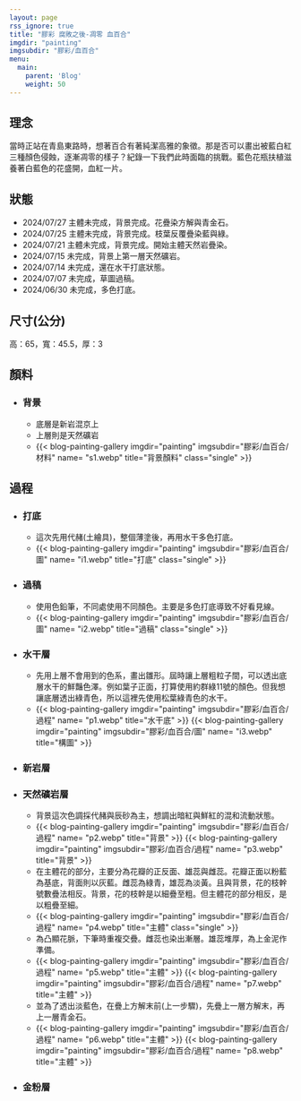 ```yaml
---
layout: page
rss_ignore: true
title: "膠彩 腐敗之後-凋零 血百合"
imgdir: "painting"
imgsubdir: "膠彩/血百合"
menu:
  main:
    parent: 'Blog'
    weight: 50
---
```

## **理念** ##
當時正站在青島東路時，想著百合有著純潔高雅的象徵。那是否可以畫出被藍白紅三種顏色侵蝕，逐漸凋零的樣子？紀錄一下我們此時面臨的挑戰。藍色花瓶扶植滋養著白藍色的花盛開，血紅一片。

## **狀態** ##
* 2024/07/27 主體未完成，背景完成。花疊染方解與青金石。
* 2024/07/25 主體未完成，背景完成。枝葉反覆疊染藍與綠。
* 2024/07/21 主體未完成，背景完成。開始主體天然岩疊染。
* 2024/07/15 未完成，背景上第一層天然礦岩。
* 2024/07/14 未完成，還在水干打底狀態。
* 2024/07/07 未完成，草圖過稿。
* 2024/06/30 未完成，多色打底。

## **尺寸(公分)** ##
高：65，寬：45.5，厚：3

## **顏料** ##

* ### 背景 ###
  * 底層是新岩混京上
  * 上層則是天然礦岩
  * {{< blog-painting-gallery imgdir="painting" imgsubdir="膠彩/血百合/材料" name= "s1.webp" title="背景顏料" class="single" >}}

## **過程** ##

* ### 打底 ###
  * 這次先用代赭(土繪具)，整個薄塗後，再用水干多色打底。
  * {{< blog-painting-gallery imgdir="painting" imgsubdir="膠彩/血百合/圖" name= "i1.webp" title="打底" class="single" >}}

* ### 過稿 ###
  * 使用色鉛筆，不同處使用不同顏色。主要是多色打底導致不好看見線。
  * {{< blog-painting-gallery imgdir="painting" imgsubdir="膠彩/血百合/圖" name= "i2.webp" title="過稿" class="single" >}}

* ### 水干層 ###
  * 先用上層不會用到的色系，畫出雛形。屆時讓上層粗粒子間，可以透出底層水干的鮮豔色澤。例如葉子正面，打算使用約群綠11號的顏色。但我想讓底層透出綠青色，所以這裡先使用松葉綠青色的水干。
  * {{< blog-painting-gallery imgdir="painting" imgsubdir="膠彩/血百合/過程" name= "p1.webp" title="水干底" >}}
    {{< blog-painting-gallery imgdir="painting" imgsubdir="膠彩/血百合/圖" name= "i3.webp" title="構圖" >}}

* ### 新岩層 ###
* ### 天然礦岩層 ###
  * 背景這次色調採代赭與辰砂為主，想調出暗紅與鮮紅的混和流動狀態。
  * {{< blog-painting-gallery imgdir="painting" imgsubdir="膠彩/血百合/過程" name= "p2.webp" title="背景" >}}
    {{< blog-painting-gallery imgdir="painting" imgsubdir="膠彩/血百合/過程" name= "p3.webp" title="背景" >}}
  * 在主體花的部分，主要分為花瓣的正反面、雄蕊與雌蕊。花瓣正面以粉藍為基底，背面則以灰藍。雌蕊為綠青，雄蕊為淡黃。且與背景，花的枝幹號數疊法相反。背景，花的枝幹是以細疊至粗。但主體花的部分相反，是以粗疊至細。
  * {{< blog-painting-gallery imgdir="painting" imgsubdir="膠彩/血百合/過程" name= "p4.webp" title="主體" class="single" >}}
  * 為凸顯花脈，下筆時重複交疊。雌蕊也染出漸層。雄蕊堆厚，為上金泥作準備。
  * {{< blog-painting-gallery imgdir="painting" imgsubdir="膠彩/血百合/過程" name= "p5.webp" title="主體" >}}
    {{< blog-painting-gallery imgdir="painting" imgsubdir="膠彩/血百合/過程" name= "p7.webp" title="主體" >}}
  * 並為了透出淡藍色，在疊上方解末前(上一步驟)，先疊上一層方解末，再上一層青金石。
  * {{< blog-painting-gallery imgdir="painting" imgsubdir="膠彩/血百合/過程" name= "p6.webp" title="主體" >}}
    {{< blog-painting-gallery imgdir="painting" imgsubdir="膠彩/血百合/過程" name= "p8.webp" title="主體" >}}

* ### 金粉層 ###